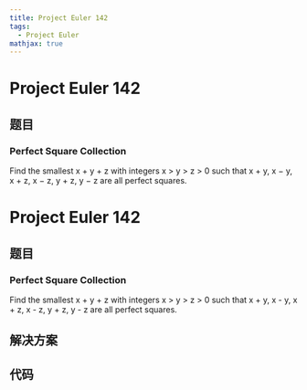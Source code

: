 ```yaml
---
title: Project Euler 142
tags:
  - Project Euler
mathjax: true
---
```

<escape><!-- more --></escape>
    
# Project Euler 142
## 题目
### Perfect Square Collection

Find the smallest x + y + z with integers x &gt; y &gt; z &gt; 0 such that x + y, x − y, x + z, x − z, y + z, y − z are all perfect squares.


# Project Euler 142
## 题目
### Perfect Square Collection
Find the smallest x + y + z with integers x &gt; y &gt; z &gt; 0 such that x + y, x - y, x + z, x - z, y + z, y - z are all perfect squares.


## 解决方案


## 代码


